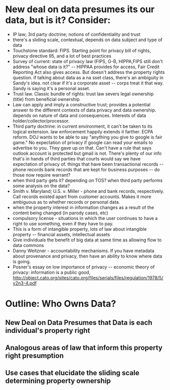 # New deal on data presumes its our data, but is it? Consider:
* IP law; 3rd party doctrine; notions of confidentiality and trust
* there's a sliding scale, contextual, depends on data subject and type of data
* Touchstone standard: FIPS. Starting point for privacy bill of rights, privacy directive 95, and a lot of best practices 
* Survey of current: state of privacy law (FIPS, G-B, HIPPA,FIPS still don't address "whose data is it?" -- HIPPAA provides for access, Fair Credit Reporting Act also gives access. But doesn't address the property rights question. if talking about data as a na sset class, there's an ambiguity in Sandy's idea. not clear if it's a corporate asset -- corps treat it that way. Sandy is saying it's a personal asset. 
* Trust law. Classic bundle of rights: trust law severs legal ownership (title) from beneficial ownership 
* Law can apply and imply a constructive trust; provides a potential answer to the different contexts of data privacy and data ownership. depends on nature of data and consequences. Interests of data holder/collector/processor. 
* Third party doctrine: in current environment, it can't be taken to its logical extension. law enforcement happily extends it farther. ECPA reform. DOJ wants to be able to say "anything you give to google is fair game." No expectation of privacy if google can read your emails to advertise to you. They gave up on that. Can't have a rule that says outlook account is protected but gmail is not. There's plenty of our info that's in hands of third parties that courts would say we have expectation of privacy of. things that have been transactional records -- phone records bank records that are kept for business purposes -- do those now require warrant? 
* when third party gets it? depending on TOS? when third party performs some analysis on the data?
* Smith v. Maryland; U.S. v. Miller - phone and bank records, respectively. Call records existed apart from customer accounts. Makes it more ambiguous as to whether records or personal data.
* when the property interest in information changes as a result of the content being changed (in parody cases, etc)
* compulsory license - situations in which the user continues to have a right to use something, even if they have to pay. 
* This is a form of intangible property, lots of law about intangible property -- financial assets, intellectual assets
* Give individuals the benefit of big data at same time as allowing flow to data commons
* Danny Weitzner - accountability mechanisms. If you have metadata about provenance and privacy, then have an ability to know where data is going.
* Posner's essay on low importance of privacy -- economic theory of privacy: information is a public good, http://object.cato.org/sites/cato.org/files/serials/files/regulation/1978/5/v2n3-4.pdf

# Outline: Who Owns Data?
## New Deal on Data Presumes that Data is each individual's property right
## Analogous areas of law that inform this property right presumption
## Use cases that elucidate the sliding scale determining property ownership
